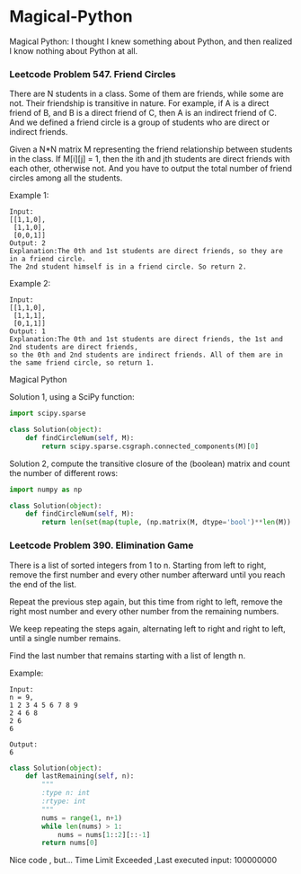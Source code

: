 # Magical-Python
Magical Python: I thought I knew something about Python, and then realized I know nothing about Python at all.


### Leetcode Problem 547. Friend Circles

There are N students in a class. Some of them are friends, while some are not. Their friendship is transitive in nature. For example, if A is a direct friend of B, and B is a direct friend of C, then A is an indirect friend of C. And we defined a friend circle is a group of students who are direct or indirect friends.

Given a N*N matrix M representing the friend relationship between students in the class. If M[i][j] = 1, then the ith and jth students are direct friends with each other, otherwise not. And you have to output the total number of friend circles among all the students.

Example 1:
```
Input: 
[[1,1,0],
 [1,1,0],
 [0,0,1]]
Output: 2
Explanation:The 0th and 1st students are direct friends, so they are in a friend circle. 
The 2nd student himself is in a friend circle. So return 2.
```

Example 2:
```
Input: 
[[1,1,0],
 [1,1,1],
 [0,1,1]]
Output: 1
Explanation:The 0th and 1st students are direct friends, the 1st and 2nd students are direct friends, 
so the 0th and 2nd students are indirect friends. All of them are in the same friend circle, so return 1.
```

Magical Python

Solution 1, using a SciPy function:
```python
import scipy.sparse

class Solution(object):
    def findCircleNum(self, M):
        return scipy.sparse.csgraph.connected_components(M)[0]
```
Solution 2, compute the transitive closure of the (boolean) matrix and count the number of different rows:
```python
import numpy as np

class Solution(object):
    def findCircleNum(self, M):
        return len(set(map(tuple, (np.matrix(M, dtype='bool')**len(M)).A)))
```

### Leetcode Problem 390. Elimination Game 


There is a list of sorted integers from 1 to n. Starting from left to right, remove the first number and every other number afterward until you reach the end of the list.

Repeat the previous step again, but this time from right to left, remove the right most number and every other number from the remaining numbers.

We keep repeating the steps again, alternating left to right and right to left, until a single number remains.

Find the last number that remains starting with a list of length n.

Example:
```
Input:
n = 9,
1 2 3 4 5 6 7 8 9
2 4 6 8
2 6
6

Output:
6
```

```python
class Solution(object):
    def lastRemaining(self, n):
        """
        :type n: int
        :rtype: int
        """
        nums = range(1, n+1)
        while len(nums) > 1:
            nums = nums[1::2][::-1]
        return nums[0]
```

Nice code , but... Time Limit Exceeded ,Last executed input: 100000000  

